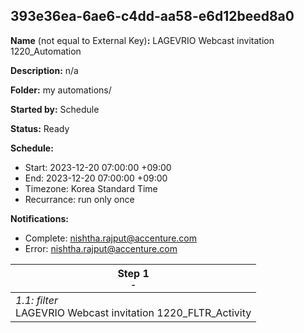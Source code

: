 ## 393e36ea-6ae6-c4dd-aa58-e6d12beed8a0

**Name** (not equal to External Key)**:** LAGEVRIO Webcast invitation 1220_Automation

**Description:** n/a

**Folder:** my automations/

**Started by:** Schedule

**Status:** Ready

**Schedule:**

* Start: 2023-12-20 07:00:00 +09:00
* End: 2023-12-20 07:00:00 +09:00
* Timezone: Korea Standard Time
* Recurrance: run only once

**Notifications:**

* Complete: nishtha.rajput@accenture.com
* Error: nishtha.rajput@accenture.com

| Step 1<br>_<small>-</small>_ |
| --- |
| _1.1: filter_<br>LAGEVRIO Webcast invitation 1220_FLTR_Activity |
